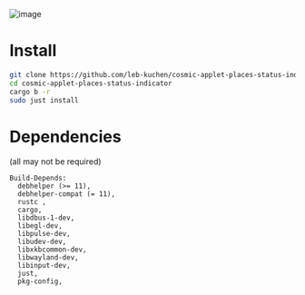 ![image](https://github.com/leb-kuchen/cosmic-applet-places-status-indicator/assets/102472435/d1cb1542-8fdd-484c-b138-c44b2e24a933)


# Install
```sh
git clone https://github.com/leb-kuchen/cosmic-applet-places-status-indicator
cd cosmic-applet-places-status-indicator
cargo b -r
sudo just install
```
# Dependencies
(all may not be required)
```
Build-Depends:
  debhelper (>= 11),
  debhelper-compat (= 11),
  rustc ,
  cargo,
  libdbus-1-dev,
  libegl-dev,
  libpulse-dev,
  libudev-dev,
  libxkbcommon-dev,
  libwayland-dev,
  libinput-dev,
  just,
  pkg-config,
```
